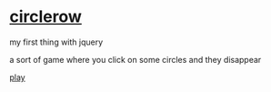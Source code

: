 [circlerow](http://lukehoffmann.github.com/circlerow)
=========
my first thing with jquery

a sort of game where you click on some circles and they disappear

[play](http://lukehoffmann.github.com/circlerow)

